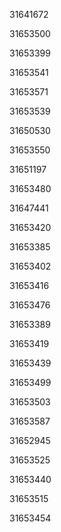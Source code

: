 31641672

31653500

31653399

31653541

31653571

31653539

31650530

31653550

31651197

31653480

31647441

31653420

31653385

31653402

31653416

31653476

31653389

31653419

31653439

31653499

31653503

31653587

31652945

31653525

31653440

31653515

31653454

